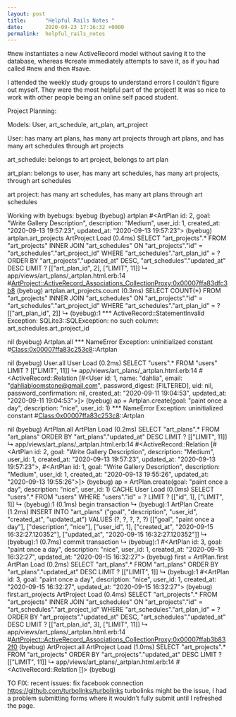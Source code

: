 ```yaml
---
layout: post
title:      "Helpful Rails Notes "
date:       2020-09-23 17:16:32 +0000
permalink:  helpful_rails_notes
---
```



#new instantiates a new ActiveRecord model without saving it to the database, whereas #create immediately attempts to save it, as if you had called #new and then #save.

I attended the weekly study groups to understand errors I couldn't figure out myself. They were the most helpful part of the project! It was so nice to work with other people being an online self paced student. 

Project Planning:

Models: User, art_schedule, art_plan, art_project 

User: has many art plans, has many art projects through art plans, and has many art schedules through art projects

art_schedule: belongs to art project, belongs to art plan 

art_plan: belongs to user, has many art schedules, has many art projects, through art schedules 

art project: has many art schedules, has many art plans through art schedules 


Working with byebugs:
byebug 
(byebug) artplan
#<ArtPlan id: 2, goal: "Write Gallery Description", description: "Medium", user_id: 1, created_at: "2020-09-13 19:57:23", updated_at: "2020-09-13 19:57:23">
(byebug) artplan.art_projects
  ArtProject Load (0.4ms)  SELECT "art_projects".* FROM "art_projects" INNER JOIN "art_schedules" ON "art_projects"."id" = "art_schedules"."art_project_id" WHERE "art_schedules"."art_plan_id" = ? ORDER BY "art_projects"."updated_at" DESC, "art_schedules"."updated_at" DESC LIMIT ?  [["art_plan_id", 2], ["LIMIT", 11]]
  ↳ app/views/art_plans/_artplan.html.erb:14
#<ArtProject::ActiveRecord_Associations_CollectionProxy:0x00007ffa83dfc3b8>
(byebug) artplan.art_projects.count
   (0.3ms)  SELECT COUNT(*) FROM "art_projects" INNER JOIN "art_schedules" ON "art_projects"."id" = "art_schedules"."art_project_id" WHERE "art_schedules"."art_plan_id" = ?  [["art_plan_id", 2]]
  ↳ (byebug):1
*** ActiveRecord::StatementInvalid Exception: SQLite3::SQLException: no such column: art_schedules.art_project_id

nil
(byebug) Artplan.all
*** NameError Exception: uninitialized constant #<Class:0x00007ffa83c253c8>::Artplan

nil
(byebug) User.all
  User Load (0.2ms)  SELECT "users".* FROM "users" LIMIT ?  [["LIMIT", 11]]
  ↳ app/views/art_plans/_artplan.html.erb:14
#<ActiveRecord::Relation [#<User id: 1, name: "dahlia", email: "dahliabloomstone@gmail.com", password_digest: [FILTERED], uid: nil, password_confirmation: nil, created_at: "2020-09-11 19:04:53", updated_at: "2020-09-11 19:04:53">]>
(byebug) ap = Artplan.create(goal: "paint once a day", description: "nice", user_id: 1)
*** NameError Exception: uninitialized constant #<Class:0x00007ffa83c253c8>::Artplan

nil
(byebug) ArtPlan.all
  ArtPlan Load (0.2ms)  SELECT "art_plans".* FROM "art_plans" ORDER BY "art_plans"."updated_at" DESC LIMIT ?  [["LIMIT", 11]]
  ↳ app/views/art_plans/_artplan.html.erb:14
#<ActiveRecord::Relation [#<ArtPlan id: 2, goal: "Write Gallery Description", description: "Medium", user_id: 1, created_at: "2020-09-13 19:57:23", updated_at: "2020-09-13 19:57:23">, #<ArtPlan id: 1, goal: "Write Gallery Description", description: "Medium", user_id: 1, created_at: "2020-09-13 19:55:26", updated_at: "2020-09-13 19:55:26">]>
(byebug) ap = ArtPlan.create(goal: "paint once a day", description: "nice", user_id: 1)
  CACHE User Load (0.0ms)  SELECT "users".* FROM "users" WHERE "users"."id" = ? LIMIT ?  [["id", 1], ["LIMIT", 1]]
  ↳ (byebug):1
   (0.1ms)  begin transaction
  ↳ (byebug):1
  ArtPlan Create (1.2ms)  INSERT INTO "art_plans" ("goal", "description", "user_id", "created_at", "updated_at") VALUES (?, ?, ?, ?, ?)  [["goal", "paint once a day"], ["description", "nice"], ["user_id", 1], ["created_at", "2020-09-15 16:32:27.120352"], ["updated_at", "2020-09-15 16:32:27.120352"]]
  ↳ (byebug):1
   (0.7ms)  commit transaction
  ↳ (byebug):1
#<ArtPlan id: 3, goal: "paint once a day", description: "nice", user_id: 1, created_at: "2020-09-15 16:32:27", updated_at: "2020-09-15 16:32:27">
(byebug) first = ArtPlan.first
  ArtPlan Load (0.2ms)  SELECT "art_plans".* FROM "art_plans" ORDER BY "art_plans"."updated_at" DESC LIMIT ?  [["LIMIT", 1]]
  ↳ (byebug):1
#<ArtPlan id: 3, goal: "paint once a day", description: "nice", user_id: 1, created_at: "2020-09-15 16:32:27", updated_at: "2020-09-15 16:32:27">
(byebug) first.art_projects
  ArtProject Load (0.4ms)  SELECT "art_projects".* FROM "art_projects" INNER JOIN "art_schedules" ON "art_projects"."id" = "art_schedules"."art_project_id" WHERE "art_schedules"."art_plan_id" = ? ORDER BY "art_projects"."updated_at" DESC, "art_schedules"."updated_at" DESC LIMIT ?  [["art_plan_id", 3], ["LIMIT", 11]]
  ↳ app/views/art_plans/_artplan.html.erb:14
#<ArtProject::ActiveRecord_Associations_CollectionProxy:0x00007ffab3b832f0>
(byebug) ArtProject.all
  ArtProject Load (1.0ms)  SELECT "art_projects".* FROM "art_projects" ORDER BY "art_projects"."updated_at" DESC LIMIT ?  [["LIMIT", 11]]
  ↳ app/views/art_plans/_artplan.html.erb:14
#<ActiveRecord::Relation []>
(byebug) 


TO FIX: 
recent issues: 
fix facebook connection 
https://github.com/turbolinks/turbolinks turbolinks might be the issue, I had a problem submitting forms where it wouldn't fully submit until I refreshed the page. 

